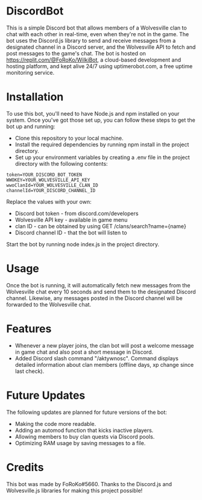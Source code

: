 # DiscordBot
This is a simple Discord bot that allows members of a Wolvesville clan to chat with each other in real-time, even when they're not in the game. The bot uses the Discord.js library to send and receive messages from a designated channel in a Discord server, and the Wolvesville API to fetch and post messages to the game's chat. The bot is hosted on https://replit.com/@FoRoKo/WilkiBot, a cloud-based development and hosting platform, and kept alive 24/7 using uptimerobot.com, a free uptime monitoring service.

# Installation
To use this bot, you'll need to have Node.js and npm installed on your system. Once you've got those set up, you can follow these steps to get the bot up and running:

* Clone this repository to your local machine.
* Install the required dependencies by running npm install in the project directory.
* Set up your environment variables by creating a .env file in the project directory with the following contents:

```
token=YOUR_DISCORD_BOT_TOKEN
WWOKEY=YOUR_WOLVESVILLE_API_KEY
wwoClanId=YOUR_WOLVESVILLE_CLAN_ID
channelId=YOUR_DISCORD_CHANNEL_ID
```

Replace the values with your own:

* Discord bot token - from discord.com/developers
* Wolvesville API key - available in game menu
* clan ID - can be obtained by using GET /clans/search?name={name}
* Discord channel ID - that the bot will listen to

Start the bot by running node index.js in the project directory.

# Usage
Once the bot is running, it will automatically fetch new messages from the Wolvesville chat every 10 seconds and send them to the designated Discord channel. Likewise, any messages posted in the Discord channel will be forwarded to the Wolvesville chat.

# Features
* Whenever a new player joins, the clan bot will post a welcome message in game chat and also post a short message in Discord.
* Added Discord slash command "/aktywnosc". Command displays detailed information about clan members (offline days, xp change since last check).

# Future Updates
The following updates are planned for future versions of the bot:

* Making the code more readable.
* Adding an automod function that kicks inactive players.
* Allowing members to buy clan quests via Discord pools.
* Optimizing RAM usage by saving messages to a file.
# Credits
This bot was made by FoRoKo#5660. Thanks to the Discord.js and Wolvesville.js libraries for making this project possible!
